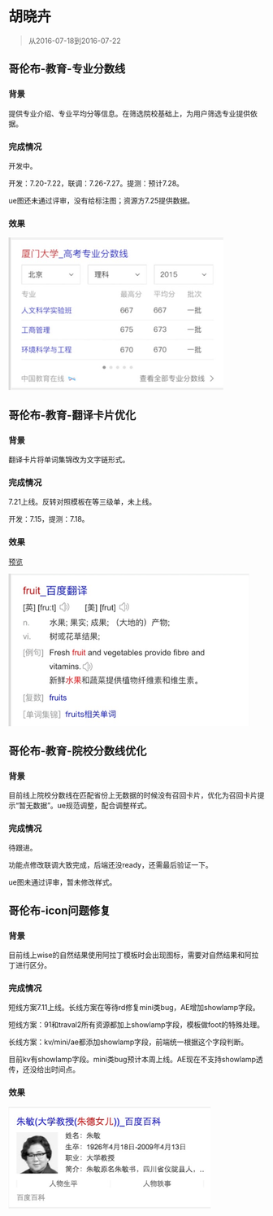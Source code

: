 # 胡晓卉

> 从2016-07-18到2016-07-22

## 哥伦布-教育-专业分数线

### 背景

提供专业介绍、专业平均分等信息。在筛选院校基础上，为用户筛选专业提供依据。

### 完成情况

开发中。

开发：7.20-7.22，联调：7.26-7.27。提测：预计7.28。

ue图还未通过评审，没有给标注图；资源方7.25提供数据。

### 效果

<img src="../2016-07-22/img/huxiaohui02/hxh04.png" height="300px">

## 哥伦布-教育-翻译卡片优化

### 背景

翻译卡片将单词集锦改为文字链形式。

### 完成情况

7.21上线。反转对照模板在等三级单，未上线。

开发：7.15，提测：7.18。

### 效果

[预览](https://m.baidu.com/s?word=apple)

<img src="../2016-07-15/img/huxiaohui02/hxh01.png" height="300px">

## 哥伦布-教育-院校分数线优化

### 背景

目前线上院校分数线在匹配省份上无数据的时候没有召回卡片，优化为召回卡片提示“暂无数据”。ue规范调整，配合调整样式。

### 完成情况

待跟进。

功能点修改联调大致完成，后端还没ready，还需最后验证一下。

ue图未通过评审，暂未修改样式。

## 哥伦布-icon问题修复

### 背景

目前线上wise的自然结果使用阿拉丁模板时会出现图标，需要对自然结果和阿拉丁进行区分。

### 完成情况

短线方案7.11上线。长线方案在等待rd修复mini类bug，AE增加showlamp字段。

短线方案：91和traval2所有资源都加上showlamp字段，模板做foot的特殊处理。

长线方案：kv/mini/ae都添加showlamp字段，前端统一根据这个字段判断。

目前kv有showlamp字段。mini类bug预计本周上线。AE现在不支持showlamp透传，还没给出时间点。

### 效果

<img src="../2016-07-08/img/huxiaohui02/hxh03.png" height="200px">